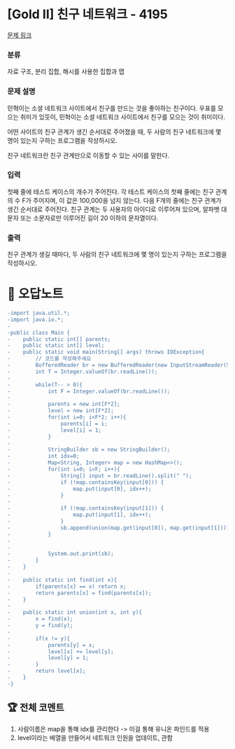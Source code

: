 # [Gold II] 친구 네트워크 - 4195 

[문제 링크](https://www.acmicpc.net/problem/4195) 

### 분류

자료 구조, 분리 집합, 해시를 사용한 집합과 맵

### 문제 설명

<p>민혁이는 소셜 네트워크 사이트에서 친구를 만드는 것을 좋아하는 친구이다. 우표를 모으는 취미가 있듯이, 민혁이는 소셜 네트워크 사이트에서 친구를 모으는 것이 취미이다.</p>

<p>어떤 사이트의 친구 관계가 생긴 순서대로 주어졌을 때, 두 사람의 친구 네트워크에 몇 명이 있는지 구하는 프로그램을 작성하시오.</p>

<p>친구 네트워크란 친구 관계만으로 이동할 수 있는 사이를 말한다.</p>

### 입력 

 <p>첫째 줄에 테스트 케이스의 개수가 주어진다. 각 테스트 케이스의 첫째 줄에는 친구 관계의 수 F가 주어지며, 이 값은 100,000을 넘지 않는다. 다음 F개의 줄에는 친구 관계가 생긴 순서대로 주어진다. 친구 관계는 두 사용자의 아이디로 이루어져 있으며, 알파벳 대문자 또는 소문자로만 이루어진 길이 20 이하의 문자열이다.</p>

### 출력 

 <p>친구 관계가 생길 때마다, 두 사람의 친구 네트워크에 몇 명이 있는지 구하는 프로그램을 작성하시오.</p>



#  🚀  오답노트 

```diff
-import java.util.*;
-import java.io.*;
-
-public class Main {
-    public static int[] parents;
-    public static int[] level;
-    public static void main(String[] args) throws IOException{
-        // 코드를 작성해주세요
-        BufferedReader br = new BufferedReader(new InputStreamReader(System.in));
-        int T = Integer.valueOf(br.readLine());
-        
-        while(T-- > 0){
-            int F = Integer.valueOf(br.readLine());
-            
-            parents = new int[F*2];
-            level = new int[F*2];
-            for(int i=0; i<F*2; i++){
-                parents[i] = i;
-                level[i] = 1;
-            }
-            
-            StringBuilder sb = new StringBuilder();
-            int idx=0;
-            Map<String, Integer> map = new HashMap<>();
-            for(int i=0; i<F; i++){
-                String[] input = br.readLine().split(" ");
-                if (!map.containsKey(input[0])) {
-                    map.put(input[0], idx++);
-                }
- 
-                if (!map.containsKey(input[1])) {
-                    map.put(input[1], idx++);
-                }
-                sb.append(union(map.get(input[0]), map.get(input[1]))).append("\n");
-            }
-            
-            
-            System.out.print(sb);
-        }
-    }
-    
-    public static int find(int x){
-        if(parents[x] == x) return x;
-        return parents[x] = find(parents[x]);
-    }
-    
-    public static int union(int x, int y){
-        x = find(x);
-        y = find(y);
-        
-        if(x != y){
-            parents[y] = x;
-            level[x] += level[y];
-            level[y] = 1; 
-        }
-        return level[x];
-    }
-}

```


 ## 🏆 전체 코멘트 

1. 사람이름은 map을 통해 idx를 관리한다 -> 이걸 통해 유니온 파인드를 적용
2. level이라는 배열을 만들어서 네트워크 인원을 업데이트, 관함